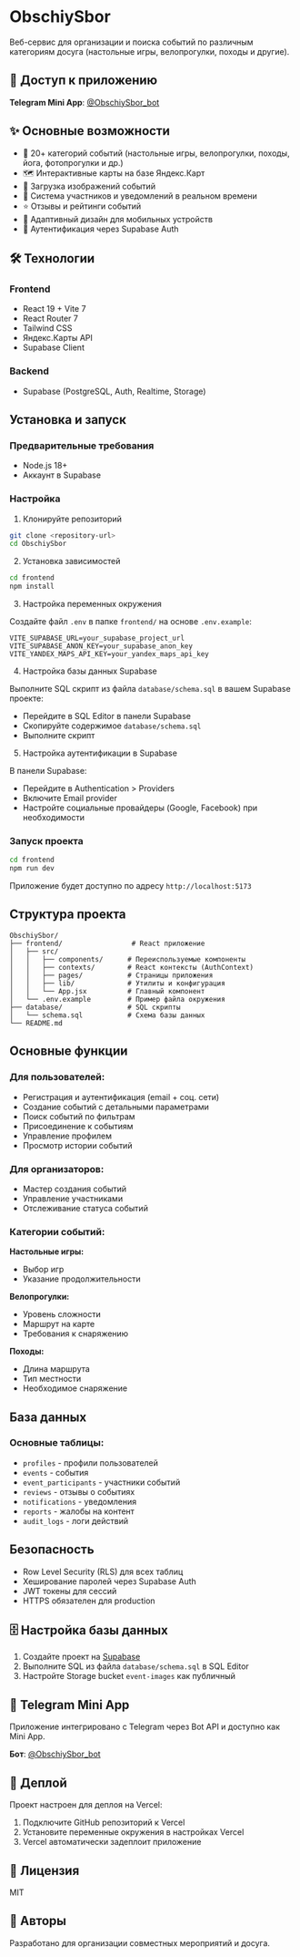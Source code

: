 # ObschiySbor

Веб-сервис для организации и поиска событий по различным категориям досуга (настольные игры, велопрогулки, походы и другие).

## 🚀 Доступ к приложению

**Telegram Mini App**: [@ObschiySbor_bot](https://t.me/ObschiySbor_bot)

## ✨ Основные возможности

- 🎯 20+ категорий событий (настольные игры, велопрогулки, походы, йога, фотопрогулки и др.)
- 🗺️ Интерактивные карты на базе Яндекс.Карт
- 📸 Загрузка изображений событий
- 👥 Система участников и уведомлений в реальном времени
- ⭐ Отзывы и рейтинги событий
- 📱 Адаптивный дизайн для мобильных устройств
- 🔐 Аутентификация через Supabase Auth

## 🛠️ Технологии

### Frontend
- React 19 + Vite 7
- React Router 7
- Tailwind CSS
- Яндекс.Карты API
- Supabase Client

### Backend
- Supabase (PostgreSQL, Auth, Realtime, Storage)

## Установка и запуск

### Предварительные требования
- Node.js 18+
- Аккаунт в Supabase

### Настройка

1. Клонируйте репозиторий
```bash
git clone <repository-url>
cd ObschiySbor
```

2. Установка зависимостей
```bash
cd frontend
npm install
```

3. Настройка переменных окружения

Создайте файл `.env` в папке `frontend/` на основе `.env.example`:

```env
VITE_SUPABASE_URL=your_supabase_project_url
VITE_SUPABASE_ANON_KEY=your_supabase_anon_key
VITE_YANDEX_MAPS_API_KEY=your_yandex_maps_api_key
```

4. Настройка базы данных Supabase

Выполните SQL скрипт из файла `database/schema.sql` в вашем Supabase проекте:
- Перейдите в SQL Editor в панели Supabase
- Скопируйте содержимое `database/schema.sql`
- Выполните скрипт

5. Настройка аутентификации в Supabase

В панели Supabase:
- Перейдите в Authentication > Providers
- Включите Email provider
- Настройте социальные провайдеры (Google, Facebook) при необходимости

### Запуск проекта

```bash
cd frontend
npm run dev
```

Приложение будет доступно по адресу `http://localhost:5173`

## Структура проекта

```
ObschiySbor/
├── frontend/                 # React приложение
│   ├── src/
│   │   ├── components/      # Переиспользуемые компоненты
│   │   ├── contexts/        # React контексты (AuthContext)
│   │   ├── pages/           # Страницы приложения
│   │   ├── lib/             # Утилиты и конфигурация
│   │   └── App.jsx          # Главный компонент
│   └── .env.example         # Пример файла окружения
├── database/                # SQL скрипты
│   └── schema.sql           # Схема базы данных
└── README.md
```

## Основные функции

### Для пользователей:
- Регистрация и аутентификация (email + соц. сети)
- Создание событий с детальными параметрами
- Поиск событий по фильтрам
- Присоединение к событиям
- Управление профилем
- Просмотр истории событий

### Для организаторов:
- Мастер создания событий
- Управление участниками
- Отслеживание статуса событий

### Категории событий:

**Настольные игры:**
- Выбор игр
- Указание продолжительности

**Велопрогулки:**
- Уровень сложности
- Маршрут на карте
- Требования к снаряжению

**Походы:**
- Длина маршрута
- Тип местности
- Необходимое снаряжение

## База данных

### Основные таблицы:
- `profiles` - профили пользователей
- `events` - события
- `event_participants` - участники событий
- `reviews` - отзывы о событиях
- `notifications` - уведомления
- `reports` - жалобы на контент
- `audit_logs` - логи действий

## Безопасность

- Row Level Security (RLS) для всех таблиц
- Хеширование паролей через Supabase Auth
- JWT токены для сессий
- HTTPS обязателен для production

## 🗄️ Настройка базы данных

1. Создайте проект на [Supabase](https://supabase.com)
2. Выполните SQL из файла `database/schema.sql` в SQL Editor
3. Настройте Storage bucket `event-images` как публичный

## 📱 Telegram Mini App

Приложение интегрировано с Telegram через Bot API и доступно как Mini App.

**Бот**: [@ObschiySbor_bot](https://t.me/ObschiySbor_bot)

## 🚢 Деплой

Проект настроен для деплоя на Vercel:

1. Подключите GitHub репозиторий к Vercel
2. Установите переменные окружения в настройках Vercel
3. Vercel автоматически задеплоит приложение

## 📝 Лицензия

MIT

## 👥 Авторы

Разработано для организации совместных мероприятий и досуга.
